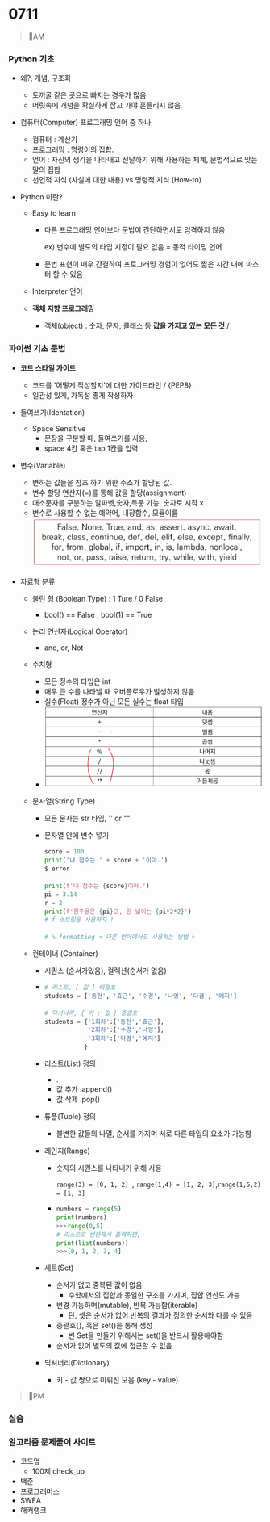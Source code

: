 # 0711

> 🌈AM

### Python 기초

- 왜?, 개념, 구조화
  - 토끼굴 같은 곳으로 빠지는 경우가 많음
  - 머릿속에 개념을 확실하게 잡고 가야 흔들리지 않음.

- 컴퓨터(Computer) 프로그래밍 언어 중 하나 
  - 컴퓨터 : 계산기
  - 프로그래밍 : 명령어의 집합.
  - 언어 : 자신의 생각을 나타내고 전달하기 위해 사용하는 체계, 문법적으로 맞는 말의 집합
  - 선언적 지식 (사실에 대한 내용)  vs 명령적 지식 (How-to)

- Python 이란?

  - Easy to learn

    - 다른 프로그래밍 언어보다 문법이 간단하면서도 엄격하지 않음

      ex) 변수에 별도의 타입 지정이 필요 없음 = 동적 타이밍 언어

    - 문법 표현이 매우 간결하여 프로그래밍 경험이 없어도 짧은 시간 내에 마스터 할 수 있음

  - Interpreter 언어 

  - **객체 지향 프로그래밍** 

    - 객체(object) : 숫자, 문자, 클래스 등 **값을 가지고 있는 모든 것** / 

### 파이썬 기초 문법

- **코드 스타일 가이드**
  - 코드를 '어떻게 작성할지'에 대한 가이드라인 / {PEP8}
  - 일관성 있게, 가독성 좋게 작성하자
- 들여쓰기(Identation)
  - Space Sensitive
    - 문장을 구분할 때, 들여쓰기를 사용,
    - space 4칸 혹은 tap 1칸을 입력

- 변수(Variable) 
  - 변하는 값들을 참조 하기 위한 주소가 할당된 값.
  - 변수 할당 연산자(=)를 통해 값을 할당(assignment)
  - 대소문자를 구분하는 알파벳,숫자,특문 가능. 숫자로 시작 x
  - 변수로 사용할 수 없는 예약어, 내장함수, 모듈이름![image-20220711101706236](0711.assets/image-20220711101706236.png)

- 자료형 분류

  - 불린 형 (Boolean Type) : 1 Ture / 0 False
    - bool() == False , bool(1) == True
  - 논리 연산자(Logical Operator)
    - and, or, Not 
  - 수치형 
    - 모든 정수의 타입은 int
    - 매우 큰 수를 나타낼 때 오버플로우가 발생하지 않음
    - 실수(Float) 정수가 아닌 모든 실수는 float 타입
    - ![image-20220711103646635](0711.assets/image-20220711103646635.png)

  - 문자열(String Type)

    - 모든 문자는 str 타입, '' or ""

    - 문자열 안에 변수 넣기

      ```python
      score = 100
      print('내 점수는 ' + score + '이야.')
      $ error 
      
      print(f'내 점수는 {score}이야.')
      pi = 3.14
      r = 2
      print(f'원주율은 {pi}고, 원 넓이는 {pi*2*2}')
      # f 스트링을 사용하자 !
      
      # %-formatting < 다른 언어에서도 사용하는 방법 >
      
      
      ```

      

  - 컨테이너 (Container)

    - 시퀀스 (순서가있음), 컬렉션(순서가 없음)

    - ```python
      # 리스트, [ 값 ] 대괄호
      students = ['동현', '효근', '수경', '나영', '다겸', '예지']
      
      # 딕셔너리, { 키 : 값 } 중괄호
      students = {'1회차':['동현','효근'],
                  '2회차':['수경','나영'],
                  '3회차':['다겸','예지']
                 }
      ```

    - 리스트(List) 정의

      - .
      - 값 추가 .append()
      - 값 삭제 .pop()

    - 튜플(Tuple) 정의

      - 불변한 값들의 나열, 순서를 가지며 서로 다른 타입의 요소가 가능함

    - 레인지(Range)

      - 숫자의 시퀀스를 나타내기 위해 사용

        `range(3) = [0, 1, 2] `, `range(1,4) = [1, 2, 3]`,`range(1,5,2) = [1, 3]`

      - ```python
        numbers = range(5)
        print(numbers)
        >>>range(0,5)
        # 리스트로 변환해서 출력하면,
        print(list(numbers))
        >>>[0, 1, 2, 3, 4]
        ```

    - 세트(Set)

      - 순서가 없고 중복된 값이 없음
        - 수학에서의 집합과 동일한 구조를 가지며, 집합 연산도 가능
      - 변경 가능하며(mutable), 반복 가능함(iterable)
        - 단, 셋은 순서가 없어 반복의 결과가 정의한 순서와 다를 수 있음
      - 중괄호{}, 혹은 set()을 통해 생성
        - 빈 Set을 만들기 위해서는 set()을 반드시 활용해야함
      - 순서가 없어 별도의 값에 접근할 수 없음

    - 딕셔너리(Dictionary)

      - 키 - 값 쌍으로 이뤄진 모음 (key - value)

        

> 🌈PM

### 실습

### 알고리즘 문제풀이 사이트

- 코드업
  - 100제 check_up
- 백준
- 프로그래머스
- SWEA
- 해커랭크



